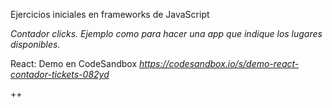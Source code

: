 Ejercicios iniciales en frameworks de JavaScript

*Contador clicks. Ejemplo como para hacer una app que indique los lugares disponibles.*

React: Demo en CodeSandbox
_https://codesandbox.io/s/demo-react-contador-tickets-082yd_


++

